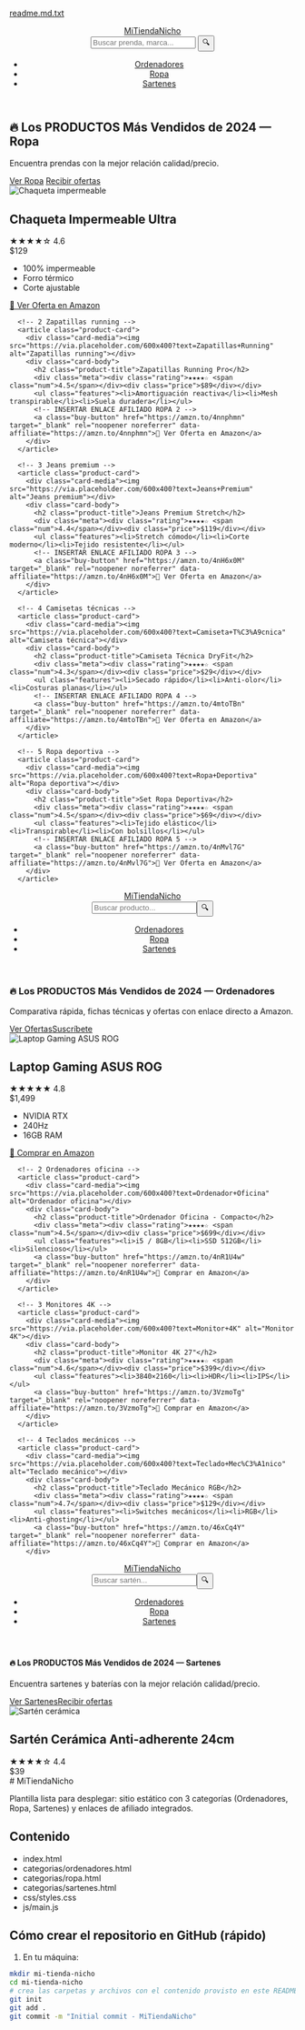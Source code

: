[readme.md.txt](https://github.com/user-attachments/files/22531444/readme.md.txt)
<!doctype html>
<html lang="es">
<head>
  <meta charset="utf-8" />
  <meta name="viewport" content="width=device-width,initial-scale=1" />
  <title>🔥 Los PRODUCTOS Más Vendidos de 2024 — Ropa</title>
  <meta name="description" content="Mejores prendas 2024: chaquetas, zapatillas, jeans y más. Comparativas y ofertas en Amazon.">
  <link rel="stylesheet" href="../css/styles.css">
</head>
<body>
  <header class="site-header">
    <div class="container header-inner">
      <a class="logo" href="../index.html">MiTiendaNicho</a>
      <form class="search-form" role="search">
        <input type="search" placeholder="Buscar prenda, marca..." aria-label="Buscar">
        <button type="submit">🔍</button>
      </form>
      <nav class="main-nav">
        <ul>
          <li><a href="ordenadores.html">Ordenadores</a></li>
          <li><a href="ropa.html" aria-current="page">Ropa</a></li>
          <li><a href="sartenes.html">Sartenes</a></li>
        </ul>
      </nav>
    </div>
  </header>

  <section class="hero">
    <div class="container">
      <h1>🔥 Los PRODUCTOS Más Vendidos de 2024 — Ropa</h1>
      <p class="sub">Encuentra prendas con la mejor relación calidad/precio.</p>
      <div class="hero-cta">
        <a href="#products" class="btn">Ver Ropa</a>
        <a href="#newsletter" class="btn ghost">Recibir ofertas</a>
      </div>
    </div>
  </section>

  <main class="container">
    <section id="products" class="grid">
      <!-- 1 Chaquetas impermeables -->
      <article class="product-card">
        <div class="card-media"><img src="https://via.placeholder.com/600x400?text=Chaqueta+Impermeable" alt="Chaqueta impermeable"></div>
        <div class="card-body">
          <h2 class="product-title">Chaqueta Impermeable Ultra</h2>
          <div class="meta"><div class="rating">★★★★☆ <span class="num">4.6</span></div><div class="price">$129</div></div>
          <ul class="features"><li>100% impermeable</li><li>Forro térmico</li><li>Corte ajustable</li></ul>
          <!-- INSERTAR ENLACE AFILIADO ROPA 1 -->
          <a class="buy-button" href="https://amzn.to/48xXued" target="_blank" rel="noopener noreferrer" data-affiliate="https://amzn.to/48xXued">🛒 Ver Oferta en Amazon</a>
        </div>
      </article>

      <!-- 2 Zapatillas running -->
      <article class="product-card">
        <div class="card-media"><img src="https://via.placeholder.com/600x400?text=Zapatillas+Running" alt="Zapatillas running"></div>
        <div class="card-body">
          <h2 class="product-title">Zapatillas Running Pro</h2>
          <div class="meta"><div class="rating">★★★★☆ <span class="num">4.5</span></div><div class="price">$89</div></div>
          <ul class="features"><li>Amortiguación reactiva</li><li>Mesh transpirable</li><li>Suela duradera</li></ul>
          <!-- INSERTAR ENLACE AFILIADO ROPA 2 -->
          <a class="buy-button" href="https://amzn.to/4nnphmn" target="_blank" rel="noopener noreferrer" data-affiliate="https://amzn.to/4nnphmn">🛒 Ver Oferta en Amazon</a>
        </div>
      </article>

      <!-- 3 Jeans premium -->
      <article class="product-card">
        <div class="card-media"><img src="https://via.placeholder.com/600x400?text=Jeans+Premium" alt="Jeans premium"></div>
        <div class="card-body">
          <h2 class="product-title">Jeans Premium Stretch</h2>
          <div class="meta"><div class="rating">★★★★☆ <span class="num">4.4</span></div><div class="price">$119</div></div>
          <ul class="features"><li>Stretch cómodo</li><li>Corte moderno</li><li>Tejido resistente</li></ul>
          <!-- INSERTAR ENLACE AFILIADO ROPA 3 -->
          <a class="buy-button" href="https://amzn.to/4nH6x0M" target="_blank" rel="noopener noreferrer" data-affiliate="https://amzn.to/4nH6x0M">🛒 Ver Oferta en Amazon</a>
        </div>
      </article>

      <!-- 4 Camisetas técnicas -->
      <article class="product-card">
        <div class="card-media"><img src="https://via.placeholder.com/600x400?text=Camiseta+T%C3%A9cnica" alt="Camiseta técnica"></div>
        <div class="card-body">
          <h2 class="product-title">Camiseta Técnica DryFit</h2>
          <div class="meta"><div class="rating">★★★★☆ <span class="num">4.3</span></div><div class="price">$29</div></div>
          <ul class="features"><li>Secado rápido</li><li>Anti-olor</li><li>Costuras planas</li></ul>
          <!-- INSERTAR ENLACE AFILIADO ROPA 4 -->
          <a class="buy-button" href="https://amzn.to/4mtoTBn" target="_blank" rel="noopener noreferrer" data-affiliate="https://amzn.to/4mtoTBn">🛒 Ver Oferta en Amazon</a>
        </div>
      </article>

      <!-- 5 Ropa deportiva -->
      <article class="product-card">
        <div class="card-media"><img src="https://via.placeholder.com/600x400?text=Ropa+Deportiva" alt="Ropa deportiva"></div>
        <div class="card-body">
          <h2 class="product-title">Set Ropa Deportiva</h2>
          <div class="meta"><div class="rating">★★★★☆ <span class="num">4.5</span></div><div class="price">$69</div></div>
          <ul class="features"><li>Tejido elástico</li><li>Transpirable</li><li>Con bolsillos</li></ul>
          <!-- INSERTAR ENLACE AFILIADO ROPA 5 -->
          <a class="buy-button" href="https://amzn.to/4nMvl7G" target="_blank" rel="noopener noreferrer" data-affiliate="https://amzn.to/4nMvl7G">🛒 Ver Oferta en Amazon</a>
        </div>
      </article>

<!doctype html>
<html lang="es">
<head>
  <meta charset="utf-8" />
  <meta name="viewport" content="width=device-width,initial-scale=1" />
  <title>🔥 Los PRODUCTOS Más Vendidos de 2024 — Ordenadores</title>
  <meta name="description" content="Guía 2024: Mejores laptops, monitores y accesorios. Comparativas, ofertas y enlaces directos a Amazon.">
  <link rel="stylesheet" href="../css/styles.css">
</head>
<body>
  <header class="site-header">
    <div class="container header-inner">
      <a class="logo" href="../index.html">MiTiendaNicho</a>
      <form class="search-form" role="search"><input type="search" placeholder="Buscar producto..." aria-label="Buscar"><button type="submit">🔍</button></form>
      <nav class="main-nav">
        <ul>
          <li><a href="ordenadores.html" aria-current="page">Ordenadores</a></li>
          <li><a href="ropa.html">Ropa</a></li>
          <li><a href="sartenes.html">Sartenes</a></li>
        </ul>
      </nav>
    </div>
  </header>

  <section class="hero">
    <div class="container">
      <h1>🔥 Los PRODUCTOS Más Vendidos de 2024 — Ordenadores</h1>
      <p class="sub">Comparativa rápida, fichas técnicas y ofertas con enlace directo a Amazon.</p>
      <div class="hero-cta"><a href="#products" class="btn">Ver Ofertas</a><a href="#newsletter" class="btn ghost">Suscríbete</a></div>
    </div>
  </section>

  <main class="container">
    <section id="products" class="grid">
      <!-- 1 Laptops gaming -->
      <article class="product-card">
        <div class="card-media"><img src="https://via.placeholder.com/600x400?text=Laptop+Gaming+ASUS+ROG" alt="Laptop Gaming ASUS ROG"></div>
        <div class="card-body">
          <h2 class="product-title">Laptop Gaming ASUS ROG</h2>
          <div class="meta"><div class="rating">★★★★★ <span class="num">4.8</span></div><div class="price">$1,499</div></div>
          <ul class="features"><li>NVIDIA RTX</li><li>240Hz</li><li>16GB RAM</li></ul>
          <!-- ENLACE -->
          <a class="buy-button" href="https://amzn.to/3VyHjpm" target="_blank" rel="noopener noreferrer" data-affiliate="https://amzn.to/3VyHjpm">🛒 Comprar en Amazon</a>
        </div>
      </article>

      <!-- 2 Ordenadores oficina -->
      <article class="product-card">
        <div class="card-media"><img src="https://via.placeholder.com/600x400?text=Ordenador+Oficina" alt="Ordenador oficina"></div>
        <div class="card-body">
          <h2 class="product-title">Ordenador Oficina - Compacto</h2>
          <div class="meta"><div class="rating">★★★★☆ <span class="num">4.5</span></div><div class="price">$699</div></div>
          <ul class="features"><li>i5 / 8GB</li><li>SSD 512GB</li><li>Silencioso</li></ul>
          <a class="buy-button" href="https://amzn.to/4nR1U4w" target="_blank" rel="noopener noreferrer" data-affiliate="https://amzn.to/4nR1U4w">🛒 Comprar en Amazon</a>
        </div>
      </article>

      <!-- 3 Monitores 4K -->
      <article class="product-card">
        <div class="card-media"><img src="https://via.placeholder.com/600x400?text=Monitor+4K" alt="Monitor 4K"></div>
        <div class="card-body">
          <h2 class="product-title">Monitor 4K 27"</h2>
          <div class="meta"><div class="rating">★★★★☆ <span class="num">4.6</span></div><div class="price">$399</div></div>
          <ul class="features"><li>3840×2160</li><li>HDR</li><li>IPS</li></ul>
          <a class="buy-button" href="https://amzn.to/3VzmoTg" target="_blank" rel="noopener noreferrer" data-affiliate="https://amzn.to/3VzmoTg">🛒 Comprar en Amazon</a>
        </div>
      </article>

      <!-- 4 Teclados mecánicos -->
      <article class="product-card">
        <div class="card-media"><img src="https://via.placeholder.com/600x400?text=Teclado+Mec%C3%A1nico" alt="Teclado mecánico"></div>
        <div class="card-body">
          <h2 class="product-title">Teclado Mecánico RGB</h2>
          <div class="meta"><div class="rating">★★★★☆ <span class="num">4.7</span></div><div class="price">$129</div></div>
          <ul class="features"><li>Switches mecánicos</li><li>RGB</li><li>Anti-ghosting</li></ul>
          <a class="buy-button" href="https://amzn.to/46xCq4Y" target="_blank" rel="noopener noreferrer" data-affiliate="https://amzn.to/46xCq4Y">🛒 Comprar en Amazon</a>
        </div>
<!doctype html>
<html lang="es">
<head>
  <meta charset="utf-8" />
  <meta name="viewport" content="width=device-width,initial-scale=1" />
  <title>🔥 Los PRODUCTOS Más Vendidos de 2024 — Sartenes</title>
  <meta name="description" content="Top sartenes, baterías y utensilios de cocina. Comparativas y las mejores ofertas en Amazon.">
  <link rel="stylesheet" href="../css/styles.css">
</head>
<body>
  <header class="site-header">
    <div class="container header-inner">
      <a class="logo" href="../index.html">MiTiendaNicho</a>
      <form class="search-form" role="search"><input type="search" placeholder="Buscar sartén..." aria-label="Buscar"><button type="submit">🔍</button></form>
      <nav class="main-nav">
        <ul>
          <li><a href="ordenadores.html">Ordenadores</a></li>
          <li><a href="ropa.html">Ropa</a></li>
          <li><a href="sartenes.html" aria-current="page">Sartenes</a></li>
        </ul>
      </nav>
    </div>
  </header>

  <section class="hero">
    <div class="container">
      <h1>🔥 Los PRODUCTOS Más Vendidos de 2024 — Sartenes</h1>
      <p class="sub">Encuentra sartenes y baterías con la mejor relación calidad/precio.</p>
      <div class="hero-cta"><a href="#products" class="btn">Ver Sartenes</a><a href="#newsletter" class="btn ghost">Recibir ofertas</a></div>
    </div>
  </section>

  <main class="container">
    <section id="products" class="grid">
      <!-- 1 Sartenes cerámica -->
      <article class="product-card">
        <div class="card-media"><img src="https://via.placeholder.com/600x400?text=Sarten+Cer%C3%A1mica" alt="Sartén cerámica"></div>
        <div class="card-body">
          <h2 class="product-title">Sartén Cerámica Anti-adherente 24cm</h2>
          <div class="meta"><div class="rating">★★★★☆ <span class="num">4.4</span></div><div class="price">$39</div></div>
# MiTiendaNicho

Plantilla lista para desplegar: sitio estático con 3 categorías (Ordenadores, Ropa, Sartenes) y enlaces de afiliado integrados.

## Contenido
- index.html
- categorias/ordenadores.html
- categorias/ropa.html
- categorias/sartenes.html
- css/styles.css
- js/main.js

## Cómo crear el repositorio en GitHub (rápido)
1. En tu máquina:
```bash
mkdir mi-tienda-nicho
cd mi-tienda-nicho
# crea las carpetas y archivos con el contenido provisto en este README
git init
git add .
git commit -m "Initial commit - MiTiendaNicho"

